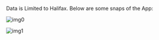 Data is Limited to Halifax.
Below are some snaps of the App:

![img0](https://https://github.com/parijatb2018/Machine-Learning/tree/master/Machine%20Learning%20Repo/Python/Property%20Type%20Identification%20Web%20App/APP%20Images/img0.jpg)

![img1](https://https://github.com/parijatb2018/Machine-Learning/tree/master/Machine%20Learning%20Repo/Python/Property%20Type%20Identification%20Web%20App/APP%20Images/img1.jpg)
